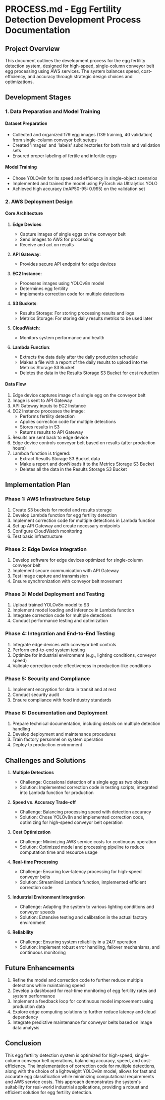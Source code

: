 # PROCESS.md - Egg Fertility Detection Development Process Documentation

## Project Overview

This document outlines the development process for the egg fertility detection system, designed for high-speed, single-column conveyor belt egg processing using AWS services. The system balances speed, cost-efficiency, and accuracy through strategic design choices and optimizations.

## Development Stages

### 1. Data Preparation and Model Training

#### Dataset Preparation
- Collected and organized 179 egg images (139 training, 40 validation) from single-column conveyor belt setups
- Created 'images' and 'labels' subdirectories for both train and validation sets
- Ensured proper labeling of fertile and infertile eggs

#### Model Training
- Chose YOLOv8n for its speed and efficiency in single-object scenarios
- Implemented and trained the model using PyTorch via Ultralytics YOLO
- Achieved high accuracy (mAP50-95: 0.995) on the validation set

### 2. AWS Deployment Design

#### Core Architecture

1. **Edge Devices**:
   - Capture images of single eggs on the conveyor belt
   - Send images to AWS for processing
   - Receive and act on results

2. **API Gateway**:
   - Provides secure API endpoint for edge devices

3. **EC2 Instance**:
   - Processes images using YOLOv8n model
   - Determines egg fertility
   - Implements correction code for multiple detections

4. **S3 Buckets**:
   - Results Storage: For storing processing results and logs
   - Metrics Storage: For storing daily results metrics to be used later

5. **CloudWatch**:
   - Monitors system performance and health

6. **Lambda Function**:
   - Extracts the data daily after the daily production schedule
   - Makes a file with a report of the daily results to upload into the Metrics Storage S3 Bucket
   - Deletes the data in the Results Storage S3 Bucket for cost reduction
   
#### Data Flow
1. Edge device captures image of a single egg on the conveyor belt
2. Image is sent to API Gateway
3. API Gateway inputs to EC2 Instance
4. EC2 Instance processes the image:
   - Performs fertility detection
   - Applies correction code for multiple detections
   - Stores results in S3
   - Returns results to API Gateway
5. Results are sent back to edge device
6. Edge device controls conveyor belt based on results
(after production hours)
8. Lambda function is trigered:
   - Extract Results Storage S3 Bucket data
   - Make a report and dowNloads it to the Metrics Storage S3 Bucket
   - Deletes all the data in the Results Storage S3 Bucket

## Implementation Plan

### Phase 1: AWS Infrastructure Setup
1. Create S3 buckets for model and results storage
2. Develop Lambda function for egg fertility detection
3. Implement correction code for multiple detections in Lambda function
4. Set up API Gateway and create necessary endpoints
5. Configure CloudWatch monitoring
6. Test basic infrastructure

### Phase 2: Edge Device Integration
1. Develop software for edge devices optimized for single-column conveyor belt
2. Implement secure communication with API Gateway
3. Test image capture and transmission
4. Ensure synchronization with conveyor belt movement

### Phase 3: Model Deployment and Testing
1. Upload trained YOLOv8n model to S3
2. Implement model loading and inference in Lambda function
3. Integrate correction code for multiple detections
4. Conduct performance testing and optimization

### Phase 4: Integration and End-to-End Testing
1. Integrate edge devices with conveyor belt controls
2. Perform end-to-end system testing
3. Optimize for industrial environment (e.g., lighting conditions, conveyor speed)
4. Validate correction code effectiveness in production-like conditions

### Phase 5: Security and Compliance
1. Implement encryption for data in transit and at rest
2. Conduct security audit
3. Ensure compliance with food industry standards

### Phase 6: Documentation and Deployment
1. Prepare technical documentation, including details on multiple detection handling
2. Develop deployment and maintenance procedures
3. Train factory personnel on system operation
4. Deploy to production environment

## Challenges and Solutions

1. **Multiple Detections**
   - Challenge: Occasional detection of a single egg as two objects
   - Solution: Implemented correction code in testing scripts, integrated into Lambda function for production

2. **Speed vs. Accuracy Trade-off**
   - Challenge: Balancing processing speed with detection accuracy
   - Solution: Chose YOLOv8n and implemented correction code, optimizing for high-speed conveyor belt operation

3. **Cost Optimization**
   - Challenge: Minimizing AWS service costs for continuous operation
   - Solution: Optimized model and processing pipeline to reduce computation time and resource usage

4. **Real-time Processing**
   - Challenge: Ensuring low-latency processing for high-speed conveyor belts
   - Solution: Streamlined Lambda function, implemented efficient correction code

5. **Industrial Environment Integration**
   - Challenge: Adapting the system to various lighting conditions and conveyor speeds
   - Solution: Extensive testing and calibration in the actual factory environment

6. **Reliability**
   - Challenge: Ensuring system reliability in a 24/7 operation
   - Solution: Implement robust error handling, failover mechanisms, and continuous monitoring

## Future Enhancements

1. Refine the model and correction code to further reduce multiple detections while maintaining speed
2. Develop a dashboard for real-time monitoring of egg fertility rates and system performance
3. Implement a feedback loop for continuous model improvement using production data
4. Explore edge computing solutions to further reduce latency and cloud dependency
5. Integrate predictive maintenance for conveyor belts based on image data analysis

## Conclusion

This egg fertility detection system is optimized for high-speed, single-column conveyor belt operations, balancing accuracy, speed, and cost-efficiency. The implementation of correction code for multiple detections, along with the choice of a lightweight YOLOv8n model, allows for fast and accurate egg classification while minimizing computational requirements and AWS service costs. This approach demonstrates the system's suitability for real-world industrial applications, providing a robust and efficient solution for egg fertility detection.

